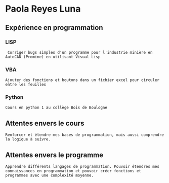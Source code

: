 # Paola Reyes Luna
## Expérience en programmation
### LISP
     Corriger bugs simples d'un programme pour l'industrie minière en AutoCAD (Promine) en utilisant Visual Lisp
### VBA
    Ajouter des fonctions et boutons dans un fichier excel pour circuler entre les feuilles
### Python
    Cours en python 1 au collège Bois de Boulogne

## Attentes envers le cours
    Renforcer et étendre mes bases de programmation, mais aussi comprendre la logique à suivre.

## Attentes envers le programme
    Apprendre différents langages de programmation. Pouvoir étendres mes connaissances en programmation et pouvoir créer fonctions et programmes avec une complexité moyenne. 
